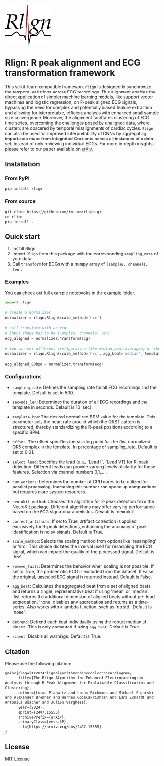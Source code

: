 
<img src='./logo.svg?sanitize=true' width=30%/>


# Rlign: R peak alignment and ECG transformation framework

This scikit-learn compatible framework `rlign` is designed to synchronize the temporal variations across ECG recordings. This alignment enables the direct application of simpler machine learning models, like support vector machines and logistic regression, on R-peak aligned ECG signals, bypassing the need for complex and potentially biased feature extraction and allowing for interpretable, efficient analysis with enhanced small sample size convergence. Moreover, the alignment facilitates clustering of ECG time series, overcoming the challenges posed by unaligned data, where clusters are obscured by temporal misalignments of cardiac cycles. `Rlign` can also be used for improved interpretability of CNNs by aggregating importance maps from Integrated Gradients across all instances of a data set, instead of only reviewing individual ECGs.
For more in-depth insights, please refer to our paper available on [arXiv](https://arxiv.org/abs/2407.15555).

## Installation
### From PyPI
    pip install rlign

### From source
    git clone https://github.com/imi-ms/rlign.git
    cd rlign
    pip install .

## Quick start
1. Install Rlign
2. Import `Rlign` from this package with the corresponding `sampling_rate` of your data.
3. Call `transform` for ECGs with a numpy array of `[samples, channels, len]`.

### Examples
You can check out full example notebooks in the [example](./examples/) folder.
```python
import rlign

# Create a Normalizer
normalizer = rlign.Rlign(scale_method='hrc')

# call transform with an ecg 
# Input shape has to be (samples, channels, len)
ecg_aligned = normalizer.transform(ecg)

# You can set different configuration like median_beat-averaging or the template_bpm
normalizer = rlign.Rlign(scale_method='hrc', agg_beat='median', template_bpm=80)

ecg_aligned_80bpm = normalizer.transform(ecg)
```

### Configurations

* `sampling_rate`: Defines the sampling rate for all ECG recordings and the template. Default is set to 500.

* `seconds_len`: Determines the duration of all ECG recordings and the template in seconds. Default is 10 (sec).

* `template_bpm`: The desired normalized BPM value for the template. 
    This parameter sets the heart rate around which the QRST pattern 
    is structured, thereby standardizing the R-peak positions according to a specific BPM.

* `offset`: The offset specifies the starting point for the first normalized QRS complex in the 
    template. In percentage of sampling_rate. Default is set to 0.01.

* `select_lead`: Specifies the lead (e.g., 'Lead II', 'Lead V1') for R-peak detection. 
    Different leads can provide varying levels of clarity for these features. 
    Selection via channel numbers 0,1,... .

* `num_workers`: Determines the number of CPU cores to be utilized for 
    parallel processing. Increasing this number can speed up computations
    but requires more system resources.

* `neurokit_method`: Chooses the algorithm for R-peak detection from the 
    NeuroKit package. Different algorithms may offer varying performance 
    based on the ECG signal characteristics. Default is 'neurokit'.

* `correct_artifacts`: If set to True, artifact correction is applied 
    exclusively for R-peak detections, enhancing the accuracy of peak
    identification in noisy signals. Default is True.

* `scale_method`: Selects the scaling method from options like 'resampling' 
    or 'hrc'. This choice dictates the interval used for resampling
    the ECG signal, which can impact the quality of the processed signal.
    Default is 'hrc'.

* `remove_fails`: Determines the behavior when scaling is not possible. If
    set to True, the problematic ECG is excluded from the dataset. If False, 
    the original, unscaled ECG signal is returned instead. Default is False.
    
* `agg_beat`: Calculates the aggregated beat from a set of aligned beats 
    and returns a single, representative beat if using 'mean' or 'median'.
    'list' returns the additional dimension of aligned beats without per-lead
    aggregation. 'none' disables any aggregation and returns as a time-series.
    Also works with a lambda function, such as 'np.std'. Default is 'none'.

* `detrend`: Detrend each beat individually using the robust median of slopes.
    This is only computed if using `agg_beat`. Default is True.

* `silent`: Disable all warnings. Default is True.

## Citation
Please use the following citation:

```
@misc{plagwitz2024rlignalgorithmenhancedelectrocardiogram,
      title={The Rlign Algorithm for Enhanced Electrocardiogram Analysis through R-Peak Alignment for Explainable Classification and Clustering}, 
      author={Lucas Plagwitz and Lucas Bickmann and Michael Fujarski and Alexander Brenner and Warnes Gobalakrishnan and Lars Eckardt and Antonius Büscher and Julian Varghese},
      year={2024},
      eprint={2407.15555},
      archivePrefix={arXiv},
      primaryClass={eess.SP},
      url={https://arxiv.org/abs/2407.15555}, 
}
```

## License
[MIT License](LICENSE.txt)